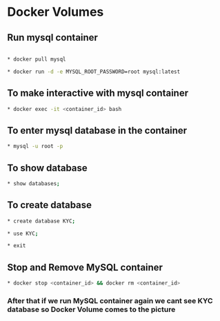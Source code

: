 # Docker Volumes

## Run mysql container
```bash

* docker pull mysql

* docker run -d -e MYSQL_ROOT_PASSWORD=root mysql:latest

```
## To make interactive with mysql container
```bash
* docker exec -it <container_id> bash

```
## To enter mysql database in the container
```bash
* mysql -u root -p
```
## To show database
```bash
* show databases;
```
## To create database
```bash
* create database KYC;

* use KYC;

* exit
```
## Stop and Remove MySQL container
```bash
* docker stop <container_id> && docker rm <container_id>
```
### After that if we run MySQL container again we cant see KYC database so Docker Volume comes to the picture



